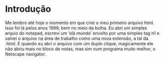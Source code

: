 # Introdução

Me lembro até hoje o momento em que criei o meu primeiro arquivo html. Isso foi lá pelos anos 1999, bem no meio da bolha. Eu abri um simples arquio do notepad, escrevi um ‘olá mundo’ envolto por uma simples tag h1 e salvei o arquivo na área de trabalho como uma nova extensão, a tal da .html. E quando eu abri o arquivo com um duplo clique, magicamente ele não abriu mais no bloco de notas, mas sim num programa muito melhor, o Netscape navigator. 